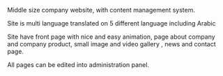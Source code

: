 Middle size company website, with content management system.

Site is multi language translated on 5 different language including Arabic

Site have front page with nice and easy animation, page about company and company product,
small image and video gallery , news and contact page.

All pages can be edited into administration panel.